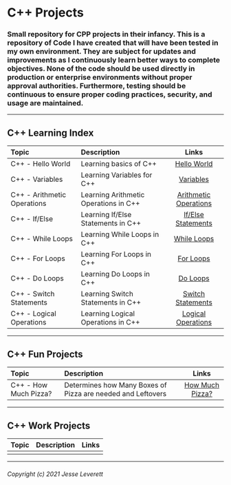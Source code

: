 # C++ Projects
### Small repository for CPP projects in their infancy. This is a repository of Code I have created that will have been tested in my own environment. They are subject for updates and improvements as I continuously learn better ways to complete objectives. None of the code should be used directly in production or enterprise environments without proper approval authorities. Furthermore, testing should be continuous to ensure proper coding practices, security, and usage are maintained. 
---
## C++ Learning Index

| Topic                       | Description                           | Links                                                                                                                                    |
|:----------------------------|:--------------------------------------|:----------------------------------------------------------------------------------------------------------------------------------------:|
| C++ - Hello World           | Learning basics of C++                | [Hello World](https://github.com/CyberThulhu22/CPP-Projects/blob/main/1_Practice_CPP/_CPP_LEARNING__Hello_World.cpp)                     |
| C++ - Variables             | Learning Variables for C++            | [Variables](https://github.com/CyberThulhu22/CPP-Projects/blob/main/1_Practice_CPP/_CPP_LEARNING__Variables.cpp)                         |
| C++ - Arithmetic Operations | Learning Arithmetic Operations in C++ | [Arithmetic Operations](https://github.com/CyberThulhu22/CPP-Projects/blob/main/1_Practice_CPP/_CPP_LEARNING__Arithmetic_Operations.cpp) |
| C++ - If/Else               | Learning If/Else Statements in C++    | [If/Else Statements](https://github.com/CyberThulhu22/CPP-Projects/blob/main/1_Practice_CPP/_CPP_LEARNING__IF_ELSE_SYNTAX.cpp)           |
| C++ - While Loops           | Learning While Loops in C++           | [While Loops](https://github.com/CyberThulhu22/CPP-Projects/blob/main/1_Practice_CPP/_CPP_LEARNING__While_Loops.cpp)                     |
| C++ - For Loops             | Learning For Loops in C++             | [For Loops](https://github.com/CyberThulhu22/CPP-Projects/blob/main/1_Practice_CPP/_CPP_LEARNING__For_Loops.cpp)                         |
| C++ - Do Loops              | Learning Do Loops in C++              | [Do Loops](https://github.com/CyberThulhu22/CPP-Projects/blob/main/1_Practice_CPP/_CPP_LEARNING__Do_Loops.cpp)                           |
| C++ - Switch Statements     | Learning Switch Statements in C++     | [Switch Statements](https://github.com/CyberThulhu22/CPP-Projects/blob/main/1_Practice_CPP/_CPP_LEARNING__Switch_Operations.cpp)         |
| C++ - Logical Operations    | Learning Logical Operations in C++    | [Logical Operations](https://github.com/CyberThulhu22/CPP-Projects/blob/main/1_Practice_CPP/_CPP_LEARNING__Logical_Operators.cpp)        |
---

## C++ Fun Projects

| Topic                 | Description                                                 | Links                                                                                                             |
|:----------------------|:------------------------------------------------------------|:-----------------------------------------------------------------------------------------------------------------:|
| C++ - How Much Pizza? | Determines how Many Boxes of Pizza are needed and Leftovers | [How Much Pizza?](https://github.com/CyberThulhu22/CPP-Projects/blob/main/2_Fun_CPP/_CPP_FUN__How_Much_Pizza.cpp) |
---

## C++ Work Projects

| Topic | Description | Links |
|:------|:------------|:-----:|
|       |             |       |
---
###### Copyright (c) 2021 Jesse Leverett